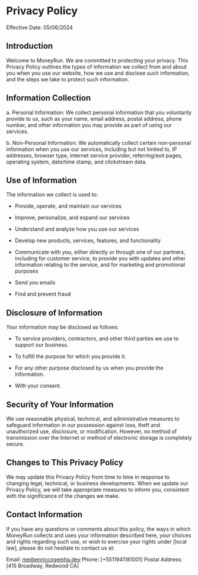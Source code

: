# Privacy Policy

Effective Date: 05/06/2024

## Introduction

Welcome to MoneyRun. We are committed to protecting your privacy. This Privacy Policy outlines the types of information we collect from and about you when you use our website, how we use and disclose such information, and the steps we take to protect such information.

## Information Collection

a. Personal Information: We collect personal information that you voluntarily provide to us, such as your name, email address, postal address, phone number, and other information you may provide as part of using our services.

b. Non-Personal Information: We automatically collect certain non-personal information when you use our services, including but not limited to, IP addresses, browser type, internet service provider, referring/exit pages, operating system, date/time stamp, and clickstream data.

## Use of Information

The information we collect is used to:

- Provide, operate, and maintain our services

- Improve, personalize, and expand our services

- Understand and analyze how you use our services

- Develop new products, services, features, and functionality

- Communicate with you, either directly or through one of our partners, including for customer service, to provide you with updates and other information relating to the service, and for marketing and promotional purposes

- Send you emails

- Find and prevent fraud

## Disclosure of Information

Your information may be disclosed as follows:

- To service providers, contractors, and other third parties we use to support our business.

- To fulfill the purpose for which you provide it.

- For any other purpose disclosed by us when you provide the information.

- With your consent.

## Security of Your Information

We use reasonable physical, technical, and administrative measures to safeguard information in our possession against loss, theft and unauthorized use, disclosure, or modification. However, no method of transmission over the Internet or method of electronic storage is completely secure.

## Changes to This Privacy Policy

We may update this Privacy Policy from time to time in response to changing legal, technical, or business developments. When we update our Privacy Policy, we will take appropriate measures to inform you, consistent with the significance of the changes we make.

## Contact Information

If you have any questions or comments about this policy, the ways in which MoneyRun collects and uses your information described here, your choices and rights regarding such use, or wish to exercise your rights under [local law], please do not hesitate to contact us at:

Email: [me@enriccogemha.dev](mailto:me@enriccogemha.dev)
Phone: [+5511941181001]
Postal Address: [415 Broadway, Redwood CA]
